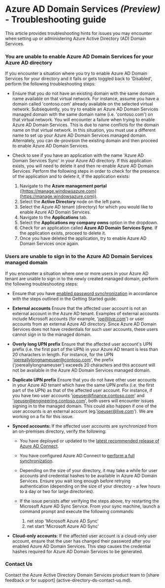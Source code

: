 <properties
	pageTitle="Azure Active Directory Domain Services preview: Troubleshooting Guide | Microsoft Azure"
	description="Troubleshooting guide for Azure AD Domain Services"
	services="active-directory-ds"
	documentationCenter=""
	authors="mahesh-unnikrishnan"
	manager="stevenpo"
	editor="curtand"/>

<tags
	ms.service="active-directory-ds"
	ms.workload="identity"
	ms.tgt_pltfrm="na"
	ms.devlang="na"
	ms.topic="article"
	ms.date="04/25/2016"
	ms.author="maheshu"/>

# Azure AD Domain Services *(Preview)* - Troubleshooting guide
This article provides troubleshooting hints for issues you may encounter when setting up or administering Azure Active Directory (AD) Domain Services.


### You are unable to enable Azure AD Domain Services for your Azure AD directory
If you encounter a situation where you try to enable Azure AD Domain Services for your directory and it fails or gets toggled back to 'Disabled', perform the following troubleshooting steps:

- Ensure that you do not have an existing domain with the same domain name available on that virtual network. For instance, assume you have a domain called 'contoso.com' already available on the selected virtual network. Subsequently, you try to enable an Azure AD Domain Services managed domain with the same domain name (i.e. 'contoso.com') on that virtual network. You will encounter a failure when trying to enable Azure AD Domain Services. This is due to name conflicts for the domain name on that virtual network. In this situation, you must use a different name to set up your Azure AD Domain Services managed domain. Alternately, you can de-provision the existing domain and then proceed to enable Azure AD Domain Services.

- Check to see if you have an application with the name 'Azure AD Domain Services Sync' in your Azure AD directory. If this application exists, you will need to delete it and then re-enable Azure AD Domain Services. Perform the following steps in order to check for the presence of the application and to delete it, if the application exists:

  1. Navigate to the **Azure management portal** ([https://manage.windowsazure.com](https://manage.windowsazure.com)).
  2. Select the **Active Directory** node on the left pane.
  3. Select the Azure AD tenant (directory) for which you would like to enable Azure AD Domain Services.
  4. Navigate to the **Applications** tab.
  5. Select the **Applications my company owns** option in the dropdown.
  6. Check for an application called **Azure AD Domain Services Sync**. If the application exists, proceed to delete it.
  7. Once you have deleted the application, try to enable Azure AD Domain Services once again.


### Users are unable to sign in to the Azure AD Domain Services managed domain
If you encounter a situation where one or more users in your Azure AD tenant are unable to sign in to the newly created managed domain, perform the following troubleshooting steps:

- Ensure that you have [enabled password synchronization](active-directory-ds-getting-started-password-sync.md) in accordance with the steps outlined in the Getting Started guide.

- **External accounts** Ensure that the affected user account is not an external account in the Azure AD tenant. Examples of external accounts include Microsoft accounts (for example, 'joe@live.com') or user accounts from an external Azure AD directory. Since Azure AD Domain Services does not have credentials for such user accounts, these users cannot sign in to the managed domain.

- **Overly long UPN prefix** Ensure that the affected user account's UPN prefix (i.e. the first part of the UPN) in your Azure AD tenant is less than 20 characters in length. For instance, for the UPN 'joereallylongnameuser@contoso.com', the prefix ('joereallylongnameuser') exceeds 20 characters and this account will not be available in the Azure AD Domain Services managed domain.

- **Duplicate UPN prefix** Ensure that you do not have other user accounts in your Azure AD tenant which have the same UPN prefix (i.e. the first part of the UPN) as that of the affected user account. For instance, if you have two user accounts 'joeuser@finance.contoso.com' and 'joeuser@engineering.contoso.com', both users will encounter issues signing in to the managed domain. This could also happen if one of the user accounts is an external account (eg.'joeuser@live.com'). We are working on a fix for this issue.

- **Synced accounts:** If the affected user accounts are synchronized from an on-premises directory, verify the following:
    - You have deployed or updated to the [latest recommended release of Azure AD Connect](active-directory-ds-getting-started-password-sync.md#install-or-update-azure-ad-connect).

    - You have configured Azure AD Connect to [perform a full synchronization](active-directory-ds-getting-started-password-sync.md).

    - Depending on the size of your directory, it may take a while for user accounts and credential hashes to be available in Azure AD Domain Services. Ensure you wait long enough before retrying authentication (depending on the size of your directory - a few hours to a day or two for large directories).

    - If the issue persists after verifying the steps above, try restarting the Microsoft Azure AD Sync Service. From your sync machine, launch a command prompt and execute the following commands:
      1. net stop 'Microsoft Azure AD Sync'
      2. net start 'Microsoft Azure AD Sync'

- **Cloud-only accounts**: If the affected user account is a cloud-only user account, ensure that the user has changed their password after you enabled Azure AD Domain Services. This step causes the credential hashes required for Azure AD Domain Services to be generated.


### Contact Us
Contact the Azure Active Directory Domain Services product team to [share feedback or for support] (active-directory-ds-contact-us.md).
